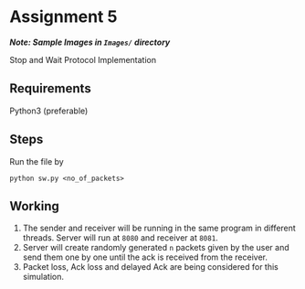 # Assignment 5

***Note: Sample Images in `Images/` directory***

Stop and Wait Protocol Implementation

## Requirements

Python3 (preferable)  

## Steps
Run the file by
```
python sw.py <no_of_packets>
```

## Working
1. The sender and receiver will be running in the same program in different threads. Server will run at `8080` and receiver at `8081`. 
2. Server will create randomly generated `n` packets given by the user and send them one by one until the ack is received from the receiver.
3. Packet loss, Ack loss and delayed Ack are being considered for this simulation.
